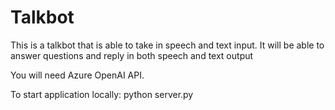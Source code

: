 # Talkbot

This is a talkbot that is able to take in speech and text input. 
It will be able to answer questions and reply in both speech and text output

You will need Azure OpenAI API. 

To start application locally:
python server.py
